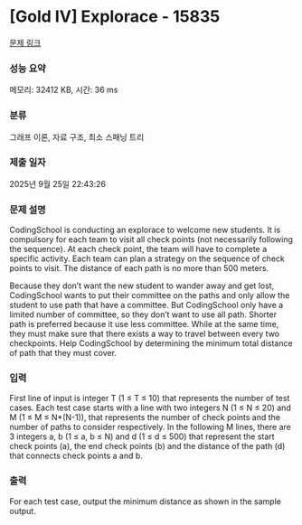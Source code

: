 # [Gold IV] Explorace - 15835 

[문제 링크](https://www.acmicpc.net/problem/15835) 

### 성능 요약

메모리: 32412 KB, 시간: 36 ms

### 분류

그래프 이론, 자료 구조, 최소 스패닝 트리

### 제출 일자

2025년 9월 25일 22:43:26

### 문제 설명

<p>CodingSchool is conducting an explorace to welcome new students. It is compulsory for each team to visit all check points (not necessarily following the sequence). At each check point, the team will have to complete a specific activity. Each team can plan a strategy on the sequence of check points to visit. The distance of each path is no more than 500 meters.</p>

<p>Because they don’t want the new student to wander away and get lost, CodingSchool wants to put their committee on the paths and only allow the student to use path that have a committee. But CodingSchool only have a limited number of committee, so they don’t want to use all path. Shorter path is preferred because it use less committee. While at the same time, they must make sure that there exists a way to travel between every two checkpoints. Help CodingSchool by determining the minimum total distance of path that they must cover.</p>

### 입력 

 <p>First line of input is integer T (1 ≤ T ≤ 10) that represents the number of test cases. Each test case starts with a line with two integers N (1 ≤ N ≤ 20) and M (1 ≤ M ≤ N*(N-1)), that represents the number of check points and the number of paths to consider respectively. In the following M lines, there are 3 integers a, b (1 ≤ a, b ≤ N) and d (1 ≤ d ≤ 500) that represent the start check points (a), the end check points (b) and the distance of the path (d) that connects check points a and b.</p>

### 출력 

 <p>For each test case, output the minimum distance as shown in the sample output.</p>

